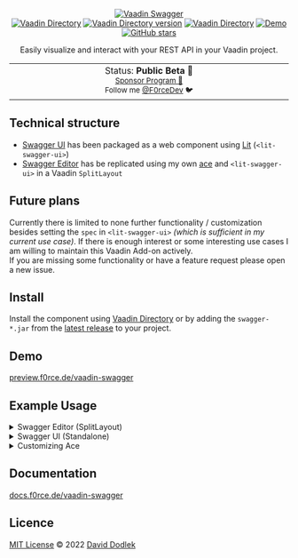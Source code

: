 <p align="center">
<a href="https://vaadin.com/directory/component/swagger" target="__blank"><img src="https://user-images.githubusercontent.com/60381251/176435959-29c48982-bbc5-43d0-8769-084074d8c9a3.png" alt="Vaadin Swagger"></a>
<br>
<a href="https://vaadin.com/directory/component/swagger"><img alt="Vaadin Directory" src="https://img.shields.io/vaadin-directory/status/swagger?color=6D9A00"></a>
<a href="https://vaadin.com/directory/component/swagger"><img alt="Vaadin Directory version" src="https://img.shields.io/vaadin-directory/v/swagger?color=6D9A00&label=%20"></a>
<a href="https://vaadin.com/directory/component/swagger"><img alt="Vaadin Directory" src="https://img.shields.io/vaadin-directory/stars/swagger?color=6D9A00"></a>
<a href="https://preview.f0rce.de/vaadin-swagger/" target="__blank"><img src="https://img.shields.io/static/v1?label=&message=Demo&color=6D9A00" alt="Demo"></a>
<br>
<a href="https://github.com/f0rcer/vaadin-swagger" target="__blank"><img alt="GitHub stars" src="https://img.shields.io/github/stars/f0rce/vaadin-swagger?style=social"></a>
</p>


<p align="center">
Easily visualize and interact with your REST API in your Vaadin project.
</p>

<p align="center">
<table>
<tbody>
<td align="center">
<img width="5000" height="0" /><br>
Status: <b>Public Beta 🎉</b><br>
<sub><a href="https://github.com/sponsors/f0rce">Sponsor Program 💖</a><br> Follow me <a href="https://twitter.com/F0rceDev">@F0rceDev</a> 🐦</sub><br>
<img width="5000" height="0" />
</td>
</tbody>
</table>
</p>


## Technical structure

- [Swagger UI](https://swagger.io/tools/swagger-ui/) has been packaged as a web component using [Lit](https://lit.dev) (`<lit-swagger-ui>`)
- [Swagger Editor](https://swagger.io/tools/swagger-editor) has be replicated using my own [ace](https://github.com/F0rce/ace) and `<lit-swagger-ui>` in a Vaadin `SplitLayout` 


## Future plans

Currently there is limited to none further functionality / customization besides setting the `spec` in `<lit-swagger-ui>` *(which is sufficient in my current use case)*. If there is enough interest or some interesting use cases I am willing to maintain this Vaadin Add-on actively.</br>If you are missing some functionality or have a feature request please open a new issue.


## Install

Install the component using [Vaadin Directory](https://vaadin.com/directory/component/swagger) or by adding the `swagger-*.jar` from the [latest release](https://github.com/F0rce/vaadin-swagger/releases/latest) to your project.


## Demo

[preview.f0rce.de/vaadin-swagger](https://preview.f0rce.de/vaadin-swagger)


## Example Usage 

<details>
    <summary>Swagger Editor (SplitLayout)</summary>

```java
@Route("")
public class TestView extends Div {

  public TestView() {
    // Set the parent <div> to full size (fullscreen)
    this.setSizeFull();

    // Initialize new SwaggerEditor aka SplitView with AceEditor as primary and SwaggerUI as
    // secondary
    SwaggerEditor swaggerEditor = new SwaggerEditor();

    // Add the spec as soon as SwaggerUI is ready --> this is not neccessary, as the frontend
    // handles it automatically
    swaggerEditor
        .getSwaggerUI()
        .addReadyListener(
            event -> {
              // OpenAPI 3.0 sample
              swaggerEditor.setSpec(
                  "openapi: 3.0.0\n"
                      + "info:\n"
                      + "  version: 1.0.0\n"
                      + "  title: Sample API\n"
                      + "  description: A sample API to illustrate OpenAPI concepts\n"
                      + "paths:\n"
                      + "  /list:\n"
                      + "    get:\n"
                      + "      description: Returns a list of stuff              \n"
                      + "      responses:\n"
                      + "        '200':\n"
                      + "          description: Successful response");
            });

    // Add SwaggerEditor to the parent <div>
    this.add(swaggerEditor);
  }
}
```
</details>

<details>
    <summary>Swagger UI (Standalone)</summary>

```java
@Route("")
public class TestView extends Div {

  public TestView() {
    // Set the parent <div> to full size (fullscreen)
    this.setSizeFull();

    // Initialize new SwaggerUI
    SwaggerUI swaggerUI = new SwaggerUI();

    // Set the size to fullscreen to match parents height/width
    swaggerUI.setSizeFull();

    swaggerUI.addReadyListener(
        event -> {
          // OpenAPI 3.0 sample
          swaggerUI.setSpec(
              "openapi: 3.0.0\n"
                  + "info:\n"
                  + "  version: 1.0.0\n"
                  + "  title: Sample API\n"
                  + "  description: A sample API to illustrate OpenAPI concepts\n"
                  + "paths:\n"
                  + "  /list:\n"
                  + "    get:\n"
                  + "      description: Returns a list of stuff              \n"
                  + "      responses:\n"
                  + "        '200':\n"
                  + "          description: Successful response");
        });

    // Add SwaggerUI to the parent <div>
    this.add(swaggerUI)
  }
}
```
</details>

<details>
    <summary>Customizing Ace</summary>

If you want to change the default behaviour of [ace](https://github.com/F0rce/ace) you can access the instance using:
```java
SwaggerEditor swaggerEditor = new SwaggerEditor();
AceEditor ace = swaggerEditor.getAceEditor();

// turn of read-only mode
ace.setReadOnly(false);
```

Please refer to [ace's documentation](https://docs.f0rce.de/ace) for further information.
</details>


## Documentation

[docs.f0rce.de/vaadin-swagger](https://docs.f0rce.de/vaadin-swagger)


## Licence

[MIT License](https://github.com/F0rce/vaadin-swagger/blob/master/LICENSE) © 2022 [David Dodlek](https://github.com/F0rce)
